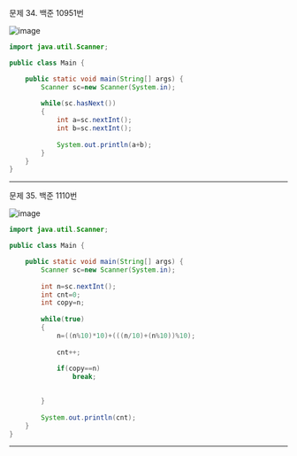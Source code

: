 문제 34. 백준 10951번

![image](https://user-images.githubusercontent.com/100551348/165870376-41714975-889f-4fd3-bc97-84c358a811ed.png)

~~~java
import java.util.Scanner;

public class Main {

	public static void main(String[] args) {
		Scanner sc=new Scanner(System.in);
		
		while(sc.hasNext())
		{
			int a=sc.nextInt();
			int b=sc.nextInt();		
			
			System.out.println(a+b);
		}
	}
}
~~~

***

문제 35. 백준 1110번

![image](https://user-images.githubusercontent.com/100551348/165870426-41c0399b-9675-41d2-9eb7-927a988c0d75.png)

~~~java
import java.util.Scanner;

public class Main {

	public static void main(String[] args) {
		Scanner sc=new Scanner(System.in);
		
		int n=sc.nextInt();
		int cnt=0;
		int copy=n;
		
		while(true)
		{
			n=((n%10)*10)+(((n/10)+(n%10))%10);
			
			cnt++;
			
			if(copy==n)
				break;

			
		}
		
		System.out.println(cnt);
	}
}
~~~

***
